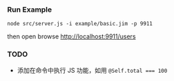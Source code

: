 

### Run Example

`node src/server.js -i example/basic.jim -p 9911`

then open browse [http://localhost:9911/users](http://localhost:9911/users)



### TODO 

* 添加在命令中执行 JS 功能，如用 ``@Self.total === 100``
